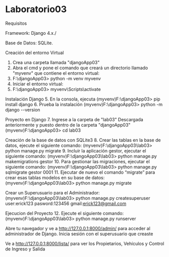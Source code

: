 # Laboratorio03
<p>Requisitos</p>
<p>Framework: Django 4.x./<p>
<p>Base de Datos: SQLite.</p>


Creación del entorno Virtual
1. Crea una carpeta llamada "djangoApp03"
2. Abra el cmd y pone el comando que creará un directorio llamado "myvenv" que contiene el entorno virtual:
   <li>F:\djangoApp03> python -m venv myvenv</li>
3. Iniciar el entorno virtual:
   <li>F:\djangoApp03> myvenv\Scripts\activate</li>

   
Instalación Django
5. En la consola, ejecuta
   (myvenv)F:\djangoApp03> pip install django
6. Prueba la instalación
   (myvenv)F:\djangoApp03> python -m django --version

   
Proyecto en Django
7. Ingrese a la carpeta de "lab03" Descargada anteriormente y puesto dentro de la carpeta "djangoApp03"
   (myvenv)F:\djangoApp03> cd lab03


Creación de la base de datos con SQLite3
8. Crear las tablas en la base de datos, ejecute el siguiente comando:
   (myvenv)F:\djangoApp03\lab03> python manage.py migrate
9. Incluir la aplicación gestor, ejecutar el siguiente comando:
   (myvenv)F:\djangoApp03\lab03> python manage.py makemigrations gestor
10. Para gestionar las migraciones, ejecutar el siguiente comando:
   (myvenv)F:\djangoApp03\lab03> python manage.py sqlmigrate gestor 0001
11. Ejecutar de nuevo el comando “migrate” para crear esas tablas modelos en su base de datos:
   (myvenv)F:\djangoApp03\lab03> python manage.py migrate


Crear un Superusuario para el Administrador:
   (myvenv)F:\djangoApp03\lab03> python manage.py createsuperuser
     user:erick123
     pasword:123456
     gmail:erick123@gmail.com
     
Ejecucion del Proyecto
12. Ejecute el siguiente comando:
   (myvenv)F:\djangoApp03\lab03> python manage.py runserver



Abre tu navegador y ve a http://127.0.0.1:8000/admin/ para acceder al administrador de Django. Inicia sesión con el superusuario que creaste

Ve a http://127.0.0.1:8000/lista/ para ver los Propietarios, Vehículos y  Control de Ingreso y Salida



